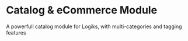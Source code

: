 Catalog & eCommerce Module
==========================

A powerfull catalog module for Logiks, with multi-categories and tagging features
